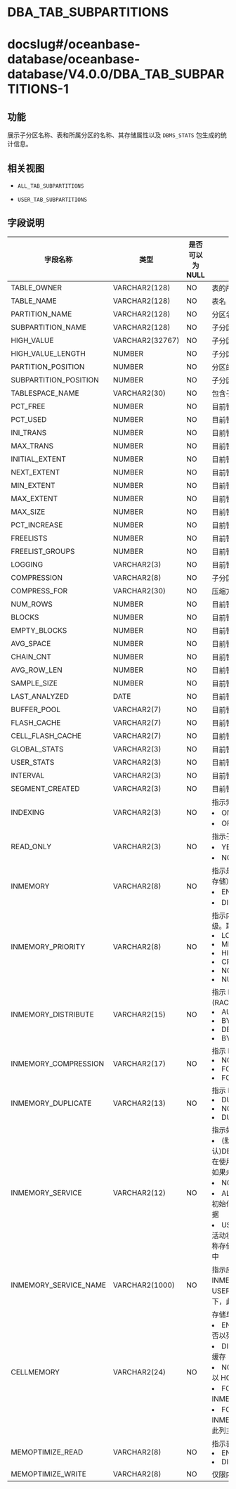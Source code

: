 DBA_TAB_SUBPARTITIONS
==========================================

# docslug#/oceanbase-database/oceanbase-database/V4.0.0/DBA_TAB_SUBPARTITIONS-1

功能
-----------

展示子分区名称、表和所属分区的名称、其存储属性以及 `DBMS_STATS` 包生成的统计信息。

相关视图
-------------

* `ALL_TAB_SUBPARTITIONS`

* `USER_TAB_SUBPARTITIONS`

字段说明
-------------

|         字段名称          |       类型        | 是否可以为 NULL |           描述            |
|-----------------------|-----------------|------------|-------------------------|
| TABLE_OWNER           | VARCHAR2(128)   | NO         | 表的所有者                   |
| TABLE_NAME            | VARCHAR2(128)   | NO         | 表名                      |
| PARTITION_NAME        | VARCHAR2(128)   | NO         | 分区名称                    |
| SUBPARTITION_NAME     | VARCHAR2(128)   | NO         | 子分区名称                   |
| HIGH_VALUE            | VARCHAR2(32767) | NO         | 子分区表达式                  |
| HIGH_VALUE_LENGTH     | NUMBER          | NO         | 子分区表达式的长度               |
| PARTITION_POSITION    | NUMBER          | NO         | 分区的位置                   |
| SUBPARTITION_POSITION | NUMBER          | NO         | 子分区在分区中的位置              |
| TABLESPACE_NAME       | VARCHAR2(30)    | NO         | 包含子分区的表空间的名称            |
| PCT_FREE              | NUMBER          | NO         | 目前暂不支持该字段，当前该字段默认为 NULL |
| PCT_USED              | NUMBER          | NO         | 目前暂不支持该字段，当前该字段默认为 NULL |
| INI_TRANS             | NUMBER          | NO         | 目前暂不支持该字段，当前该字段默认为 NULL |
| MAX_TRANS             | NUMBER          | NO         | 目前暂不支持该字段，当前该字段默认为 NULL |
| INITIAL_EXTENT        | NUMBER          | NO         | 目前暂不支持该字段，当前该字段默认为 NULL |
| NEXT_EXTENT           | NUMBER          | NO         | 目前暂不支持该字段，当前该字段默认为 NULL |
| MIN_EXTENT            | NUMBER          | NO         | 目前暂不支持该字段，当前该字段默认为 NULL |
| MAX_EXTENT            | NUMBER          | NO         | 目前暂不支持该字段，当前该字段默认为 NULL |
| MAX_SIZE              | NUMBER          | NO         | 目前暂不支持该字段，当前该字段默认为 NULL |
| PCT_INCREASE          | NUMBER          | NO         | 目前暂不支持该字段，当前该字段默认为 NULL |
| FREELISTS             | NUMBER          | NO         | 目前暂不支持该字段，当前该字段默认为 NULL |
| FREELIST_GROUPS       | NUMBER          | NO         | 目前暂不支持该字段，当前该字段默认为 NULL |
| LOGGING               | VARCHAR2(3)     | NO         | 目前暂不支持该字段，当前该字段默认为 NULL |
| COMPRESSION           | VARCHAR2(8)     | NO         | 子分区是否压缩                 |
| COMPRESS_FOR          | VARCHAR2(30)    | NO         | 压缩方法                    |
| NUM_ROWS              | NUMBER          | NO         | 目前暂不支持该字段，当前该字段默认为 NULL |
| BLOCKS                | NUMBER          | NO         | 目前暂不支持该字段，当前该字段默认为 NULL |
| EMPTY_BLOCKS          | NUMBER          | NO         | 目前暂不支持该字段，当前该字段默认为 NULL |
| AVG_SPACE             | NUMBER          | NO         | 目前暂不支持该字段，当前该字段默认为 NULL |
| CHAIN_CNT             | NUMBER          | NO         | 目前暂不支持该字段，当前该字段默认为 NULL |
| AVG_ROW_LEN           | NUMBER          | NO         | 目前暂不支持该字段，当前该字段默认为 NULL |
| SAMPLE_SIZE           | NUMBER          | NO         | 目前暂不支持该字段，当前该字段默认为 NULL |
| LAST_ANALYZED         | DATE            | NO         | 目前暂不支持该字段，当前该字段默认为 NULL |
| BUFFER_POOL           | VARCHAR2(7)     | NO         | 目前暂不支持该字段，当前该字段默认为 NULL |
| FLASH_CACHE           | VARCHAR2(7)     | NO         | 目前暂不支持该字段，当前该字段默认为 NULL |
| CELL_FLASH_CACHE      | VARCHAR2(7)     | NO         | 目前暂不支持该字段，当前该字段默认为 NULL |
| GLOBAL_STATS          | VARCHAR2(3)     | NO         | 目前暂不支持该字段，当前该字段默认为 NULL |
| USER_STATS            | VARCHAR2(3)     | NO         | 目前暂不支持该字段，当前该字段默认为 NULL |
| INTERVAL              | VARCHAR2(3)     | NO         | 目前暂不支持该字段，当前该字段默认为 NULL |
| SEGMENT_CREATED       | VARCHAR2(3)     | NO         | 目前暂不支持该字段，当前该字段默认为 NULL |
| INDEXING              | VARCHAR2(3)     | NO         | 指示索引属性。取值：<li>ON：该子分区的索引已开启<li>OFF：此子分区的索引已关闭                        |
| READ_ONLY             | VARCHAR2(3)     | NO         | 指示子分区是否为只读：<li>YES：子分区的默认设置是只读的<li>NO：子分区的默认设置是读/写                        |
| INMEMORY              | VARCHAR2(8)     | NO         | 指示是否为此子分区启用内存中列存储（IM 列存储）：<li> ENABLED：启用<li>DISABLED：禁用                         |
| INMEMORY_PRIORITY     | VARCHAR2(8)     | NO         | 指示内存中列存储（IM 列存储）填充的优先级。取值：<li>LOW<li>MEDIUM<li>HIGH<li>CRITICAL<li>NONE<li>NULL                        |
| INMEMORY_DISTRIBUTE   | VARCHAR2(15)    | NO         | 指示 IM 列存储在 Real Application Clusters (RAC) 环境中的分布方式：<li>AUTO<li>BY ROWID RANGE<li>DBY PARTITION<li>BY SUBPARTITION                        |
| INMEMORY_COMPRESSION  | VARCHAR2(17)    | NO         | 指示 IM 列存储的压缩级别：<li>NO MEMCOMPRESS<li>FOR DML<li>FOR QUERY \[ LOW | HIGH \]<li>FOR CAPACITY \[ LOW | HIGH \]<li>AUTO<li>NULL <br>该值基于表中段所在的位置。例如：如果表已分区并启用了 IM 列存储，则对于 ALL_TABLES 值为NULL，对于 ALL_TAB_SUBPARTITIONS 值为非 NULL                        |
| INMEMORY_DUPLICATE    | VARCHAR2(13)    | NO         | 指示 RAC 环境中 IM 列存储的重复设置：<li>DUPLICATE<li>NO DUPLICATE<li>DUPLICATE ALL                         |
| INMEMORY_SERVICE      | VARCHAR2(12)    | NO         | 指示如何在各种实例上填充 IM 列存储。取值：<li>(默认)DEFAULTPARALLEL_INSTANCE_GROUP：在使用初始化参数指定的所有实例上填充数据。如果未设置该参数，则在所有实例上填充数据<li>NONE：数据不会在任何实例上填充<li>ALL：无论 PARALLEL_INSTANCE_GROUP 初始化参数的值如何，都会在所有实例上填充数据<li>USER_DEFINED：仅在用户指定的服务处于活动状态的实例上填充数据。与此对应的服务名称存储在该 INMEMORY_SERVICE_NAME 列中                        |
| INMEMORY_SERVICE_NAME | VARCHAR2(1000)  | NO         | 指示应在其上填充 IM 列存储的服务名称。仅当 INMEMORY_SERVICE 对应的是 USER_DEFINED 时，该列才有值。其他情况下，此列均为空                        |
| CELLMEMORY            | VARCHAR2(24)    | NO         | 存储单元闪存缓存中的列压缩值。取值：<li>ENABLED：Exadata Storage 将自动决定是否以列形式缓存<li>DISABLED：Exadata 存储被阻止以列形式缓存<li>NO CACHECOMPRESS：Exadata 存储将以 HCC 格式缓存（无需重新压缩）<li>FOR QUERY：Exadata Storage 将以 INMEMORY 查询高格式重新压缩和缓存<li>FOR CAPACITY：Exadata Storage 将以 INMEMORY 容量低格式重新压缩和缓存<br>此列主要与 Exadata 一起使用                        |
| MEMOPTIMIZE_READ      | VARCHAR2(8)     | NO         | 指示表是否启用了基于快速键的访问：<li>ENABLED <li>DISABLED                        |
| MEMOPTIMIZE_WRITE     | VARCHAR2(8)     | NO         |  仅限内部使用                       |
